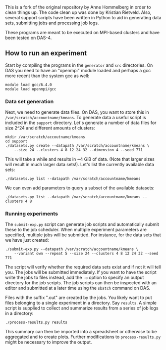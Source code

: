 This is a fork of the original repository by Anne Hommelberg in order
to clean things up. The code clean up was done by Kristian Rietveld.
Also, several support scripts have been written in Python to aid in
generating data sets, submitting jobs and processing job logs.

These programs are meant to be executed on MPI-based clusters and have
been tested on DAS-4.


## How to run an experiment

Start by compiling the programs in the `generator` and `src` directories.
On DAS you need to have an "openmpi" module loaded and perhaps a gcc more
recent than the system gcc as well:

```
module load gcc/6.4.0
module load openmpi/gcc
```

### Data set generation

Next, we need to generate data files. On DAS, you want to store this in
`/var/scratch/accountname/kmeans`. To generate data a useful script is
included in the `support` directory. Let's generate a number of data files
for size 2^24 and different amounts of clusters:

```
mkdir /var/scratch/accoutname/kmeans
cd support
./datasets.py create --datapath /var/scratch/accountname/kmeans \
    --size 24 --clusters 4 8 12 24 32 --dimension 4 --seed 771
```

This will take a while and results in ~4 GiB of data. (Note that larger
sizes will result in much larger data sets!). Let's list the currently
available data sets:

```
./datasets.py list --datapath /var/scratch/accountname/kmeans
```

We can even add parameters to query a subset of the available datasets:

```
./datasets.py list --datapath /var/scratch/accountname/kmeans --clusters 4 8
```

### Running experiments

The `submit-exp.py` script can generate job scripts and automatically submit
these to the job scheduler. When multiple experiment parameters are
specified, multiple jobs will be submitted. For instance, for the data sets
that we have just created:

```
./submit-exp.py --datapath /var/scratch/accountname/kmeans \
    --variant own --repeat 5 --size 24 --clusters 4 8 12 24 32 --seed 771
```

The script will verify whether the required data sets exist and if not it
will tell you. The jobs will be submitted immediately. If you want to have
the script write the jobs to files instead, add the `-o` option to specify
an output directory for the job scripts. The job scripts can then be
inspected with an editor and submitted at a later time using the `sbatch`
command on DAS.

Files with the suffix ".out" are created by the jobs. You likely want to
put files belonging to a single experiment in a directory. Say `results`.
A simple script is supplied to collect and summarize results from a series
of job logs in a directory:

```
./process-results.py results
```

This summary can then be imported into a spreadsheet or otherwise to be
aggregated and to create plots. Further modifications to
`process-results.py` might be necessary to improve the output.
